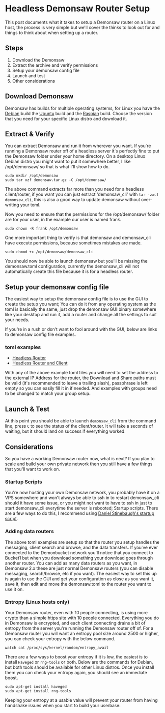 # Headless Demonsaw Router Setup

This post documents what it takes to setup a Demonsaw router on a Linux host, the process is very simple but we'll cover the thinks to look out for and things to think about when setting up a router.

## Steps
1. Download the Demonsaw
2. Extract the archive and verify permissions
3. Setup your demonsaw config file
4. Launch and test
5. Other considerations

## Download Demonsaw
Demonsaw has builds for multiple operating systems, for Linux you have the [Debian](https://demonsaw.com/#debian) build the [Ubuntu](https://demonsaw.com/#ubuntu) build and the [Raspian](https://demonsaw.com/#raspian) build. Choose the version that you need for your specific Linux distro and download it.

## Extract & Verify
You can extract Demonsaw and run it from wherever you want. If you're running a Demonsaw router off of a headless server it's perfectly fine to put the Demonsaw folder under your home directory. On a desktop Linux Debian distro you might want to put it somewhere better, I like /opt/demonsaw/ so that is what I'll show how to do.

	sudo mkdir /opt/demonsaw
	sudo tar xzf demonsaw.tar.gz -C /opt/demonsaw/

The above command extracts far more than you need for a headless client/router, if you want you can just extract 'demonsaw_cli' with `tar -zxcf demonsaw_cli`, this is also a good way to update demonsaw without over-writing your toml.

Now you need to ensure that the permissions for the /opt/demonsaw/ folder are for your user, in the example our user is named frank.

	sudo chown -R frank /opt/demonsaw

One more important thing to verify is that demonsaw and demonsaw_cli have execute permissions, because sometimes mistakes are made.

	sudo chmod +x /opt/demonsaw/demonsaw_cli

You should now be able to launch demonsaw but you'll be missing the demonsaw.toml configuration, currently the demonsaw_cli will not automatically create this file because it is for a headless router.

## Setup your demonsaw config file
The easiest way to setup the demonsaw config file is to use the GUI to create the setup you want; You can do it from any operating system as the toml is basically the same, just drop the demonsaw GUI binary somewhere like your desktop and run it, add a router and change all the settings to suit your needs.

If you're in a rush or don't want to fool around with the GUI, below are links to demonsaw config file examples.

### toml examples
* [Headless Router](../examples/router-demonsaw.toml)
* [Headless Router and Client](../examples/router_and_client-demonsaw.toml)

With any of the above example toml files you will need to set the address to the external IP Address for the router, the Download and Share paths must be valid (it's recommended to leave a trailing slash), passphrase is left empty so you can easily fill it in if needed. And examples with groups need to be changed to match your group setup.

## Launch & Test
At this point you should be able to launch `demonsaw_cli` from the command line, press `C` to see the status of the client/router. It will take a seconds of waiting, but it should land on success if everything worked.

## Considerations
So you have a working Demonsaw router now, what is next? If you plan to scale and build your own private network then you still have a few things that you'll want to work on.

### Startup Scripts
You're now hosting your own Demonsaw network, you probably have it on a VPS somewhere and won't always be able to ssh in to restart demonsaw_cli should it have some issue, or you might not want to have to ssh in just to start demonsaw_cli everytime the server is rebooted; Startup scripts.
There are a few ways to do this, I recommend using [Daniel Stinebaugh's startup script](http://www.stinebaugh.info/demonsaw-startup-script-linux/).

### Adding data routers
The above toml examples are setup so that the router you setup handles the messaging, client search and browse, and the data transfers. If you've ever connected to the Demonbucket network you'll notice that you connect to Bucket1 but when you download something your download goes through another router. You can add as many data routers as you want, in Demonsaw 2.x these are just normal Demonsaw routers (you can disable messaging, search/browse, etc if you want). The easiest way to set this up is again to use the GUI and get your configuration as close as you want it, save it, then edit and move the demonsaw.toml to the router you want to use it on.

### Entropy (Linux hosts only)
Your Demonsaw router, even with 10 people connecting, is using more crypto than a simple https site with 10 people connected. Everything you do in Demonsaw is encrypted, and each client connecting drains a bit of entropy from the server you're running the Demonsaw router off of.
For a Demonsaw router you will want an entropy pool size around 2500 or higher, you can check your entropy with the below command.

	watch cat /proc/sys/kernel/random/entropy_avail

There are a few ways to boost your entropy if it is low, the easiest is to install `Haveged` or `rng-tools` or both. Below are the commands for Debian, but both tools should be available for other Linux distros. Once you install them you can check your entropy again, you should see an immediate boost.

	sudo apt-get install haveged
	sudo apt-get install rng-tools

Keeping your entropy at a usable value will prevent your router from having handshake issues when you start to build your userbase.